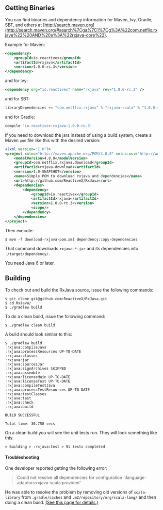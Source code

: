 ## Getting Binaries

You can find binaries and dependency information for Maven, Ivy, Gradle, SBT, and others at [http://search.maven.org](http://search.maven.org/#search%7Cga%7C1%7Cg%3A%22com.netflix.rxjava%22%20AND%20a%3A%22rxjava-core%22).

Example for Maven:

```xml
<dependency>
    <groupId>io.reactivex</groupId>
    <artifactId>rxjava</artifactId>
    <version>1.0.0-rc.3</version>
</dependency>
```
and for Ivy:

```xml
<dependency org="io.reactivex" name="rxjava" rev="1.0.0-rc.3" />
```

and for SBT:

```scala
libraryDependencies += "com.netflix.rxjava" % "rxjava-scala" % "1.0.0-rc.3"
```

and for Gradle:
```groovy
compile 'io.reactivex:rxjava:1.0.0-rc.3'
```

If you need to download the jars instead of using a build system, create a Maven `pom` file like this with the desired version:

```xml
<?xml version="1.0"?>
<project xmlns="http://maven.apache.org/POM/4.0.0" xmlns:xsi="http://www.w3.org/2001/XMLSchema-instance" xsi:schemaLocation="http://maven.apache.org/POM/4.0.0 http://maven.apache.org/xsd/maven-4.0.0.xsd">
	<modelVersion>4.0.0</modelVersion>
	<groupId>com.netflix.rxjava.download</groupId>
	<artifactId>rxjava-download</artifactId>
	<version>1.0-SNAPSHOT</version>
	<name>Simple POM to download rxjava and dependencies</name>
	<url>http://github.com/ReactiveX/RxJava</url>
	<dependencies>
		<dependency>
			<groupId>io.reactivex</groupId>
			<artifactId>rxjava</artifactId>
			<version>1.0.0-rc.3</version>
			<scope/>
		</dependency>
	</dependencies>
</project>
```

Then execute:

```
$ mvn -f download-rxjava-pom.xml dependency:copy-dependencies
```

That command downloads `rxjava-*.jar` and its dependencies into `./target/dependency/`.

You need Java 6 or later.

## Building

To check out and build the RxJava source, issue the following commands:

```
$ git clone git@github.com:ReactiveX/RxJava.git
$ cd RxJava/
$ ./gradlew build
```

To do a clean build, issue the following command:

```
$ ./gradlew clean build
```

A build should look similar to this:

```
$ ./gradlew build
:rxjava:compileJava
:rxjava:processResources UP-TO-DATE
:rxjava:classes
:rxjava:jar
:rxjava:sourcesJar
:rxjava:signArchives SKIPPED
:rxjava:assemble
:rxjava:licenseMain UP-TO-DATE
:rxjava:licenseTest UP-TO-DATE
:rxjava:compileTestJava
:rxjava:processTestResources UP-TO-DATE
:rxjava:testClasses
:rxjava:test
:rxjava:check
:rxjava:build

BUILD SUCCESSFUL

Total time: 30.758 secs
```

On a clean build you will see the unit tests run. They will look something like this:

```
> Building > :rxjava:test > 91 tests completed
```

#### Troubleshooting

One developer reported getting the following error:

> Could not resolve all dependencies for configuration ':language-adaptors:rxjava-scala:provided'

He was able to resolve the problem by removing old versions of `scala-library` from `.gradle/caches` and `.m2/repository/org/scala-lang/` and then doing a clean build. <a href="https://gist.github.com/jaceklaskowski/9496058">(See this page for details.)</a>